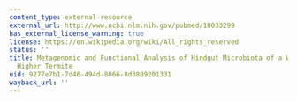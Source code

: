 ```yaml
---
content_type: external-resource
external_url: http://www.ncbi.nlm.nih.gov/pubmed/18033299
has_external_license_warning: true
license: https://en.wikipedia.org/wiki/All_rights_reserved
status: ''
title: Metagenomic and Functional Analysis of Hindgut Microbiota of a Wood-Feeding
  Higher Termite
uid: 9277e7b1-7d46-494d-8066-8d3809201331
wayback_url: ''
---
```

